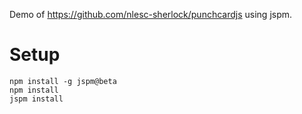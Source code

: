 Demo of https://github.com/nlesc-sherlock/punchcardjs using jspm.


# Setup

```
npm install -g jspm@beta
npm install
jspm install
```

